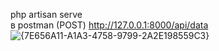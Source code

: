 php artisan serve <br>
в postman (POST) http://127.0.0.1:8000/api/data
![{7E656A11-A1A3-4758-9799-2A2E198559C3}](https://github.com/user-attachments/assets/8fc6102c-713a-4000-86dc-b96a579185f4)


